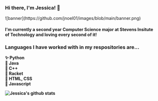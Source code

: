<h3> Hi there, I'm Jessica! 👋 </h3>
![banner](https://github.com/jnoel01/images/blob/main/banner.png)
<h4> I'm currently a second year Computer Science major at Stevens Insitute of Technology and loving every second of it! </h4>

<h3> Languages I have worked with in my respositories are... </h3>

<p>
<strong> ✨ Python <br>
🌈 Java <br>
🍂 C++ <br>
🌻 Racket <br>
🌲 HTML, CSS <br>
🍄 Javascript <br><strong>
</p>
  
![Jessica's github stats](https://github-readme-stats.vercel.app/api?username=jnoel01&show_icons=true&theme=solarized-light)






